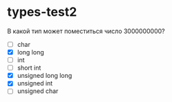 # types-test2

В какой тип может поместиться число 3000000000?

- [ ] char
- [x] long long
- [ ] int
- [ ] short int
- [x] unsigned long long
- [x] unsigned int
- [ ] unsigned char

